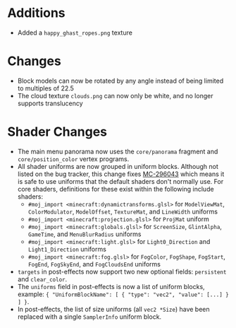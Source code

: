 # Additions
- Added a `happy_ghast_ropes.png` texture

# Changes
- Block models can now be rotated by any angle instead of being limited to multiples of 22.5
- The cloud texture `clouds.png` can now only be white, and no longer supports translucency

# Shader Changes
- The main menu panorama now uses the `core/panorama` fragment and `core/position_color` vertex programs.
- All shader uniforms are now grouped in uniform blocks. Although not listed on the bug tracker, this change fixes [MC-296043](https://bugs.mojang.com/browse/MC/issues/MC-296043) which means it is safe to use uniforms that the default shaders don't normally use. For core shaders, definitions for these exist within the following include shaders:
   - `#moj_import <minecraft:dynamictransforms.glsl>` for `ModelViewMat`, `ColorModulator`, `ModelOffset`, `TextureMat`, and `LineWidth` uniforms
   - `#moj_import <minecraft:projection.glsl>` for `ProjMat` uniform
   - `#moj_import <minecraft:globals.glsl>` for `ScreenSize`, `GlintAlpha`, `GameTime`, and `MenuBlurRadius` uniforms
   - `#moj_import <minecraft:light.glsl>` for `Light0_Direction` and `Light1_Direction` uniforms
   - `#moj_import <minecraft:fog.glsl>` for `FogColor`, `FogShape`, `FogStart`, `FogEnd`, `FogSkyEnd`, and `FogCloudsEnd` uniforms
- `targets` in post-effects now support two new optional fields: `persistent` and `clear_color`.
- The `uniforms` field in post-effects is now a list of uniform blocks, example: `{ "UniformBlockName": [ { "type": "vec2", "value": [...] } ] }`.
- In post-effects, the list of size uniforms (all `vec2 *Size`) have been replaced with a single `SamplerInfo` uniform block. 
